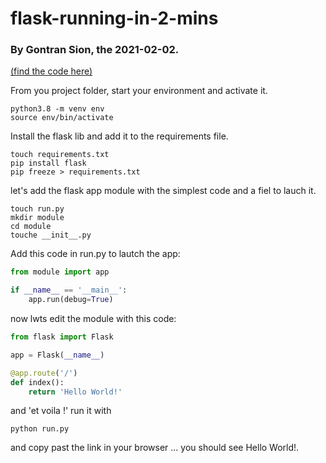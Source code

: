 # flask-running-in-2-mins
### By Gontran Sion, the 2021-02-02.

[(find the code here)](https://github.com/onsimini/python_playground/tree/main/flask-running-in-2-mins)

From you project folder, start your environment and activate it.

```
python3.8 -m venv env
source env/bin/activate
```

Install the flask lib and add it to the requirements file.

```
touch requirements.txt
pip install flask
pip freeze > requirements.txt
```

let's add the flask app module with the simplest code and a fiel to lauch it.

```
touch run.py
mkdir module
cd module
touche __init__.py
```

Add this code in run.py to lautch the app:

``` python
from module import app

if __name__ == '__main__':
    app.run(debug=True)
```

now lwts edit the module with this code:

``` python
from flask import Flask

app = Flask(__name__)

@app.route('/')
def index():
    return 'Hello World!'

```

and 'et voila !'
run it with 

```
python run.py
```

 and copy past the link in your browser ... you should see Hello World!.

